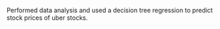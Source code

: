 Performed data analysis and used a decision tree regression to predict stock prices of uber stocks.
